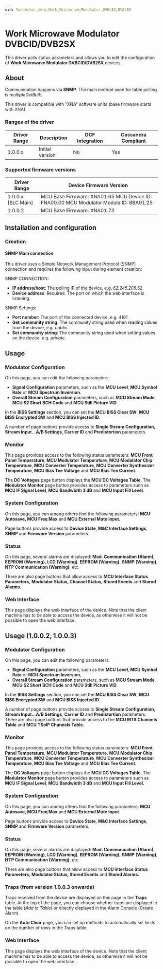 ```yaml
---
uid: Connector_help_Work_Microwave_Modulator_DVBCID_DVB2SX
---
```


# Work Microwave Modulator DVBCID/DVB2SX

This driver polls status parameters and allows you to edit the configuration of **Work Microwave Modulator DVBCID/DVB2SX** devices.

## About

Communication happens via **SNMP**. The main method used for table polling is *multipleGetBulk*.

This driver is compatible with "XNA" software units (base firmware starts with XNA).

### Ranges of the driver

| **Driver Range** | **Description** | **DCF Integration** | **Cassandra Compliant** |
|------------------|-----------------|---------------------|-------------------------|
| 1.0.0.x          | Initial version | No                  | Yes                     |

### Supported firmware versions

| **Driver Range**     | **Device Firmware Version**                                                           |
|----------------------|---------------------------------------------------------------------------------------|
| 1.0.0.x \[SLC Main\] | MCU Base Firmware: XNA01.65 MCU Device ID: FNA00.00 MCU Modulator Module ID: BBA01.25 |
| 1.0.0.2              | MCU Base Firmware: XNA01.73                                                           |

## Installation and configuration

### Creation

#### SNMP Main connection

This driver uses a Simple Network Management Protocol (SNMP) connection and requires the following input during element creation:

SNMP CONNECTION:

- **IP address/host**: The polling IP of the device, e.g. *62.245.205.52*.
- **Device address**: Required. The port on which the web interface is listening.

SNMP Settings:

- **Port number**: The port of the connected device, e.g. *4161*.
- **Get community string**: The community string used when reading values from the device, e.g. *public*.
- **Set community string**: The community string used when setting values on the device, e.g. *private*.

## Usage

### Modulator Configuration

On this page, you can edit the following parameters:

- **Signal Configuration** parameters, such as the **MCU Level**, **MCU Symbol Rate** or **MCU Spectrum Inversion**.
- **Overall Stream Configuration** parameters, such as **MCU Stream Mode**, **MCU S2 Short BCH Code** and **MCU Still Picture VID**.

In the **BISS Settings** section, you can set the **MCU BISS Clear SW**, **MCU BISS Encrypted SW** and **MCU BISS Injected ID**.

A number of page buttons provide access to **Single Stream Configuration**, **Stream Input...A/B Settings**, **Carrier ID** and **Predistortion** parameters.

### Monitor

This page provides access to the following status parameters: **MCU Front Panel Temperature**, **MCU Modulator Temperature**, **MCU Modulator Chip Temperature**, **MCU Converter Temperature**, **MCU Converter Synthesizer Temperature**, **MCU Bias Tee Voltage** and **MCU Bias Tee Current**.

The **DC Voltages** page button displays the **MCU DC Voltages Table**. The **Modulator Monitor** page button provides access to parameters such as **MCU IF Signal Level**, **MCU Bandwidth 3 dB** and **MCU Input Fill Level**.

### System Configuration

On this page, you can among others find the following parameters: **MCU Autosave, MCU Freq Max** and **MCU External Mute Input.**

Page buttons provide access to **Device State**, **M&C Interface Settings**, **SNMP** and **Firmware Version** parameters.

### Status

On this page, several alarms are displayed: **Mod. Communication (Alarm)**, **EEPROM (Warning)**, **LCD (Warning)**, **EEPROM (Warning)**, **SNMP (Warning)**, **NTP Communication (Warning)**, etc.

There are also page buttons that allow access to **MCU Interface Status Parameters,** **Modulator Status, Channel Status, Stored Events** and **Stored Alarms.**

### Web Interface

This page displays the web interface of the device. Note that the client machine has to be able to access the device, as otherwise it will not be possible to open the web interface.

## Usage (1.0.0.2, 1.0.0.3)

### Modulator Configuration

On this page, you can edit the following parameters:

- **Signal Configuration** parameters, such as the **MCU Level**, **MCU Symbol Rate** or **MCU Spectrum Inversion**,
- **Overall Stream Configuration** parameters, such as **MCU Stream Mode**, **MCU S2 Short BCH Code** and **MCU Still Picture VID**.

In the **BISS Settings** section, you can set the **MCU BISS Clear SW**, **MCU BISS Encrypted SW** and **MCU BISS Injected ID**.

A number of page buttons provide access to **Single Stream Configuration**, **Stream Input...A/B Settings**, **Carrier ID** and **Predistortion** parameters. There are also page buttons that provide access to the **MCU MTS Channels Table** and **MCU** **TSoIP Channels Table.**

### Monitor

This page provides access to the following status parameters: **MCU Front Panel Temperature**, **MCU Modulator Temperature**, **MCU Modulator Chip Temperature**, **MCU Converter Temperature**, **MCU Converter Synthesizer Temperature**, **MCU Bias Tee Voltage** and **MCU Bias Tee Current**.

The **DC Voltages** page button displays the **MCU DC Voltages Table**. The **Modulator Monitor** page button provides access to parameters such as **MCU IF Signal Level**, **MCU Bandwidth 3 dB** and **MCU Input Fill Level.**

### System Configuration

On this page, you can among others find the following parameters: **MCU Autosave, MCU Freq Max** and **MCU External Mute Input**.

Page buttons provide access to **Device State**, **M&C Interface Settings**, **SNMP** and **Firmware Version** parameters.

### Status

On this page, several alarms are displayed: **Mod. Communication (Alarm)**, **EEPROM (Warning)**, **LCD (Warning)**, **EEPROM (Warning)**, **SNMP (Warning)**, **NTP Communication (Warning)**, etc.

There are also page buttons that allow access to **MCU Interface Status Parameters,** **Modulator Status, Stored Events** and **Stored Alarms.**

### Traps (from version 1.0.0.3 onwards)

Traps received from the device are displayed on this page in the **Traps** table. At the top of the page, you can choose whether traps are displayed in the table (*Add to Table*) or directly displayed in the Alarm Console (Create Alarm).

On the **Auto Clear** page, you can set up methods to automatically set limits on the number of rows in the Traps table.

### Web Interface

This page displays the web interface of the device. Note that the client machine has to be able to access the device, as otherwise it will not be possible to open the web interface.
